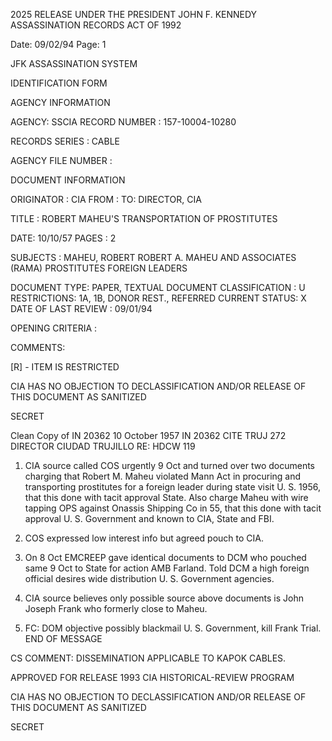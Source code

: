 2025 RELEASE UNDER THE PRESIDENT JOHN F. KENNEDY ASSASSINATION RECORDS ACT OF 1992

Date: 09/02/94
Page: 1

JFK ASSASSINATION SYSTEM

IDENTIFICATION FORM

AGENCY INFORMATION

AGENCY: SSCIA
RECORD NUMBER : 157-10004-10280

RECORDS SERIES :
CABLE

AGENCY FILE NUMBER :

DOCUMENT INFORMATION

ORIGINATOR : CIA
FROM :
TO: DIRECTOR, CIA

TITLE :
ROBERT MAHEU'S TRANSPORTATION OF PROSTITUTES

DATE: 10/10/57
PAGES : 2

SUBJECTS :
MAHEU, ROBERT
ROBERT A. MAHEU AND ASSOCIATES (RAMA)
PROSTITUTES
FOREIGN LEADERS

DOCUMENT TYPE: PAPER, TEXTUAL DOCUMENT
CLASSIFICATION : U
RESTRICTIONS: 1A, 1B, DONOR REST., REFERRED
CURRENT STATUS: X
DATE OF LAST REVIEW : 09/01/94

OPENING CRITERIA :

COMMENTS:

[R] - ITEM IS RESTRICTED

CIA HAS NO OBJECTION TO
DECLASSIFICATION AND/OR
RELEASE OF THIS DOCUMENT
AS SANITIZED

SECRET

Clean Copy of IN 20362
10 October 1957
IN 20362
CITE TRUJ 272
DIRECTOR
CIUDAD TRUJILLO
RE: HDCW 119

1. CIA source called COS urgently 9 Oct and turned over two
documents charging that Robert M. Maheu violated Mann Act in
procuring and transporting prostitutes for a foreign leader during
state visit U. S. 1956, that this done with tacit approval State.
Also charge Maheu with wire tapping OPS against Onassis Shipping
Co in 55, that this done with tacit approval U. S. Government and
known to CIA, State and FBI.

2. COS expressed low interest info but agreed pouch to
CIA.

3. On 8 Oct EMCREEP gave identical documents to DCM who
pouched same 9 Oct to State for action AMB Farland. Told DCM a
high foreign official desires wide distribution U. S. Government
agencies.

4. CIA source believes only possible source above documents
is John Joseph Frank who formerly close to Maheu.

5. FC: DOM objective possibly blackmail U. S. Government,
kill Frank Trial.
END OF MESSAGE

CS COMMENT: DISSEMINATION APPLICABLE TO KAPOK CABLES.

APPROVED FOR RELEASE 1993
CIA HISTORICAL-REVIEW PROGRAM

CIA HAS NO OBJECTION TO
DECLASSIFICATION AND/OR
RELEASE OF THIS DOCUMENT
AS SANITIZED

SECRET
